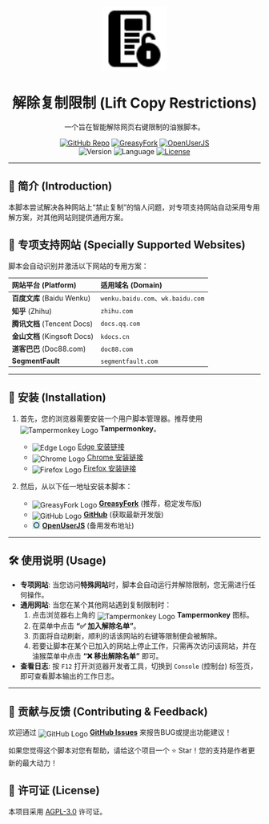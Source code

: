 <div align="center">
  <img src="https://github.com/zhumengstarsandsea/Lift_Copy_Restrictions/blob/main/logo.png" width="128" height="128" alt="Project Logo">
  <h1>解除复制限制 (Lift Copy Restrictions)</h1>
  <p>一个旨在智能解除网页右键限制的油猴脚本。</p>
  
  <p>
     <a href="https://github.com/zhumengstarsandsea/Lift_Copy_Restrictions">
      <img src="https://img.shields.io/badge/GitHub-仓库-blue?style=flat-square&logo=github" alt="GitHub Repo"></a>
    </a>
    <a href="https://greasyfork.org/zh-CN/scripts/543450-%E4%B8%AD%E5%9B%BD%E5%A4%A7%E5%AD%A6mooc-%E6%85%95%E8%AF%BE-%E5%8A%9F%E8%83%BD%E5%A2%9E%E5%BC%BA-chinese-university-mooc-enhancer"> <img src="https://img.shields.io/badge/GreasyFork-发布-green?style=flat-square&logo=git" alt="GreasyFork"></a>
    </a>
    <a href="https://openuserjs.org/scripts/%E9%80%90%E6%A2%A6%E6%98%9F%E8%BE%B0%E5%A4%A7%E6%B5%B7/%E4%B8%AD%E5%9B%BD%E5%A4%A7%E5%AD%A6MOOC(%E6%85%95%E8%AF%BE)%E5%8A%9F%E8%83%BD%E5%A2%9E%E5%BC%BA_Chinese_University_MOOC_Enhancer"> <img src="https://img.shields.io/badge/OpenUserJS-发布-orange?style=flat-square&logo=javascript" alt="OpenUserJS"></a>
    </a>
    <br>
    <img src="https://img.shields.io/github/package-json/v/zhumengstarsandsea/Lift_Copy_Restrictions?style=flat-square" alt="Version">
    <img src="https://img.shields.io/badge/JavaScript-100%25-yellow?style=flat-square" alt="Language">
    <a href="https://github.com/zhumengstarsandsea/Lift_Copy_Restrictions/blob/main/LICENSE">
      <img src="https://img.shields.io/github/license/zhumengstarsandsea/Lift_Copy_Restrictions?style=flat-square" alt="License">
    </a>
  </p>
</div>

---

## 📖 简介 (Introduction)

本脚本尝试解决各种网站上“禁止复制”的恼人问题，对专项支持网站自动采用专用解方案，对其他网站则提供通用方案。


## 🎯 专项支持网站 (Specially Supported Websites)

脚本会自动识别并激活以下网站的专用方案：

| 网站平台 (Platform) | 适用域名 (Domain) |
| :--- | :--- |
| **百度文库** (Baidu Wenku) | `wenku.baidu.com`、`wk.baidu.com` |
| **知乎** (Zhihu) | `zhihu.com` |
| **腾讯文档** (Tencent Docs) | `docs.qq.com` |
| **金山文档** (Kingsoft Docs) | `kdocs.cn` |
| **道客巴巴** (Doc88.com) | `doc88.com` |
| **SegmentFault** | `segmentfault.com` |

---

## 🚀 安装 (Installation)

1.  首先，您的浏览器需要安装一个用户脚本管理器。推荐使用 <img src="https://www.tampermonkey.net/images/icon.png" height="16" alt="Tampermonkey Logo" style="vertical-align: -0.2em;"> **Tampermonkey**。
    * <img src="https://upload.wikimedia.org/wikipedia/commons/9/98/Microsoft_Edge_logo_%282019%29.svg" height="16" alt="Edge Logo" style="vertical-align: -0.2em;"> [Edge 安装链接](https://microsoftedge.microsoft.com/addons/detail/tampermonkey/iikmkjmpaadaobahmlepeloendndfphd)
    * <img src="https://upload.wikimedia.org/wikipedia/commons/e/e1/Google_Chrome_icon_%28February_2022%29.svg" height="16" alt="Chrome Logo" style="vertical-align: -0.2em;"> [Chrome 安装链接](https://chrome.google.com/webstore/detail/tampermonkey/dhdgffkkebhmkfjojejmpbldmpobfkfo)
    * <img src="https://upload.wikimedia.org/wikipedia/commons/a/a0/Firefox_logo%2C_2019.svg" height="16" alt="Firefox Logo" style="vertical-align: -0.2em;"> [Firefox 安装链接](https://addons.mozilla.org/firefox/addon/tampermonkey/)

3.  然后，从以下任一地址安装本脚本：

    *  <img src="https://github.com/greasyfork-org/greasyfork/blob/main/public/images/blacklogo32.png" height="16" alt="GreasyFork Logo" style="vertical-align: -0.2em;"> **[GreasyFork](https://greasyfork.org/zh-CN/scripts/543450-%E4%B8%AD%E5%9B%BD%E5%A4%A7%E5%AD%A6mooc-%E6%85%95%E8%AF%BE-%E5%8A%9F%E8%83%BD%E5%A2%9E%E5%BC%BA-chinese-university-mooc-enhancer)** (推荐，稳定发布版)
    * <img src="https://github.com/fluidicon.png" height="16" alt="GitHub Logo" style="vertical-align: -0.2em;"> **[GitHub](https://github.com/zhumengstarsandsea/Lift_Copy_Restrictions/releases/tag/new)** (获取最新开发版)
    *  <img src="https://github.com/OpenUserJS/OpenUserJS.org/blob/master/public/images/favicon32.png" height="16" alt="OpenUserJS Logo" style="vertical-align: -0.2em;"> **[OpenUserJS](https://openuserjs.org/scripts/%E9%80%90%E6%A2%A6%E6%98%9F%E8%BE%B0%E5%A4%A7%E6%B5%B7/%E4%B8%AD%E5%9B%BD%E5%A4%A7%E5%AD%A6MOOC(%E6%85%95%E8%AF%BE)%E5%8A%9F%E8%83%BD%E5%A2%9E%E5%BC%BA_Chinese_University_MOOC_Enhancer)** (备用发布地址)
---

## 🛠️ 使用说明 (Usage)

-   **专项网站**: 当您访问**特殊网站**时，脚本会自动运行并解除限制，您无需进行任何操作。
-   **通用网站**: 当您在某个其他网站遇到复制限制时：
    1.  点击浏览器右上角的 <img src="https://www.tampermonkey.net/images/icon.png" height="16" alt="Tampermonkey Logo" style="vertical-align: -0.2em;"> **Tampermonkey** 图标。
    2.  在菜单中点击 **“✅ 加入解除名单”**。
    3.  页面将自动刷新，顺利的话该网站的右键等限制便会被解除。
    4.  若要让脚本在某个已加入的网站上停止工作，只需再次访问该网站，并在油猴菜单中点击 **“❌ 移出解除名单”** 即可。
-   **查看日志**: 按 `F12` 打开浏览器开发者工具，切换到 `Console` (控制台) 标签页，即可查看脚本输出的工作日志。

---

## 🤝 贡献与反馈 (Contributing & Feedback)

欢迎通过 <img src="https://github.com/fluidicon.png" height="16" alt="GitHub Logo" style="vertical-align: -0.2em;"> **[GitHub Issues](https://github.com/zhumengstarsandsea/Lift_Copy_Restrictions/issues)** 来报告BUG或提出功能建议！

如果您觉得这个脚本对您有帮助，请给这个项目一个 ⭐ Star！您的支持是作者更新的最大动力！

## 📄 许可证 (License)

本项目采用 [AGPL-3.0](https://github.com/zhumengstarsandsea/Lift_Copy_Restrictions/blob/main/LICENSE) 许可证。
